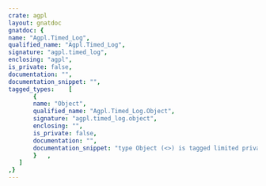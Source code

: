 ```yaml
---
crate: agpl
layout: gnatdoc
gnatdoc: {
name: "Agpl.Timed_Log",
qualified_name: "Agpl.Timed_Log",
signature: "agpl.timed_log",
enclosing: "agpl",
is_private: false,
documentation: "",
documentation_snippet: "",
tagged_types:    [
       {
       name: "Object",
       qualified_name: "Agpl.Timed_Log.Object",
       signature: "agpl.timed_log.object",
       enclosing: "",
       is_private: false,
       documentation: "",
       documentation_snippet: "type Object (<>) is tagged limited private;",
       }   ,
   ]
,}
---
```


